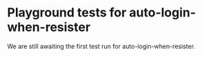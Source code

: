# Playground tests for auto-login-when-resister
We are still awaiting the first test run for auto-login-when-resister.
